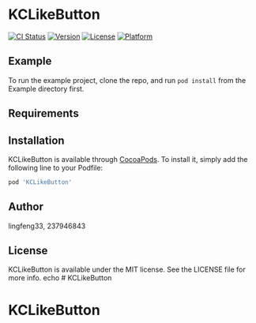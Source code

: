 # KCLikeButton

[![CI Status](https://img.shields.io/travis/lingfeng33/KCLikeButton.svg?style=flat)](https://travis-ci.org/lingfeng33/KCLikeButton)
[![Version](https://img.shields.io/cocoapods/v/KCLikeButton.svg?style=flat)](https://cocoapods.org/pods/KCLikeButton)
[![License](https://img.shields.io/cocoapods/l/KCLikeButton.svg?style=flat)](https://cocoapods.org/pods/KCLikeButton)
[![Platform](https://img.shields.io/cocoapods/p/KCLikeButton.svg?style=flat)](https://cocoapods.org/pods/KCLikeButton)

## Example

To run the example project, clone the repo, and run `pod install` from the Example directory first.

## Requirements

## Installation

KCLikeButton is available through [CocoaPods](https://cocoapods.org). To install
it, simply add the following line to your Podfile:

```ruby
pod 'KCLikeButton'
```

## Author

lingfeng33, 237946843

## License

KCLikeButton is available under the MIT license. See the LICENSE file for more info.
echo # KCLikeButton
# KCLikeButton
